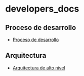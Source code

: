 # developers_docs

## Proceso de desarrollo
- [Proceso de desarrollo](/develompment_process/develompment_process.md)

## Arquitectura
- [Arquitectura de alto nivel](/architecture/high_level_arch.md)


